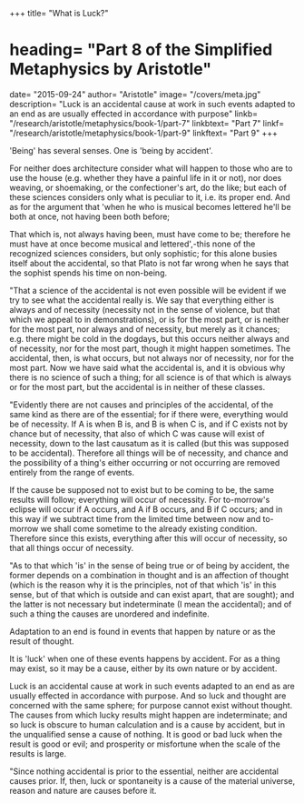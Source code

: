 +++
title= "What is Luck?"
# heading= "Part 8 of the Simplified Metaphysics by Aristotle"
date= "2015-09-24"
author= "Aristotle"
image= "/covers/meta.jpg"
description= "Luck is an accidental cause at work in such events adapted to an end as are usually effected in accordance with purpose"
linkb= "/research/aristotle/metaphysics/book-1/part-7"
linkbtext= "Part 7"
linkf= "/research/aristotle/metaphysics/book-1/part-9"
linkftext= "Part 9"
+++

'Being' has several senses. One is 'being by accident'. <!-- , we must consider first that which 'is' in this sense. Evidently none of the traditional sciences busies itself about the accidental. --> 

For neither does architecture consider what will happen to those who are to use the house (e.g. whether they have a painful life in it or not), nor does weaving, or shoemaking, or the confectioner's art, do the like; but each of these sciences considers only what is peculiar to it, i.e. its proper end. And as for the argument that 'when he who is musical becomes lettered he'll be both at once, not having been both before; 

That which is, not always having been, must have come to be; therefore he must have at once become musical and lettered',-this none of the recognized sciences considers, but only sophistic; for this alone busies itself about the accidental, so that Plato is not far wrong when he says that the sophist spends his time on non-being.

"That a science of the accidental is not even possible will be evident if we try to see what the accidental really is. We say that everything either is always and of necessity (necessity not in the sense of violence, but that which we appeal to in demonstrations), or is for the most part, or is neither for the most part, nor always and of necessity, but merely as it chances; e.g. there might be cold in the dogdays, but this occurs neither always and of necessity, nor for the most part, though it might happen sometimes. The accidental, then, is what occurs, but not always nor of necessity, nor for the most part. Now we have said what the accidental is, and it is obvious why there is no science of such a thing; for all science is of that which is always or for the most part, but the accidental is in neither of these classes.

"Evidently there are not causes and principles of the accidental, of the same kind as there are of the essential; for if there were, everything would be of necessity. If A is when B is, and B is when C is, and if C exists not by chance but of necessity, that also of which C was cause will exist of necessity, down to the last causatum as it is called (but this was supposed to be accidental). Therefore all things will be of necessity, and chance and the possibility of a thing's either occurring or not occurring are removed entirely from the range of events. 

If the cause be supposed not to exist but to be coming to be, the same results will follow; everything will occur of necessity. For to-morrow's eclipse will occur if A occurs, and A if B occurs, and B if C occurs; and in this way if we subtract time from the limited time between now and to-morrow we shall come sometime to the already existing condition. Therefore since this exists, everything after this will occur of necessity, so that all things occur of necessity.

"As to that which 'is' in the sense of being true or of being by accident, the former depends on a combination in thought and is an affection of thought (which is the reason why it is the principles, not of that which 'is' in this sense, but of that which is outside and can exist apart, that are sought); and the latter is not necessary but indeterminate (I mean the accidental); and of such a thing the causes are unordered and indefinite.

Adaptation to an end is found in events that happen by nature or as the result of thought. 

It is 'luck' when one of these events happens by accident. For as a thing may exist, so it may be a cause, either by its own nature or by accident. 

Luck is an accidental cause at work in such events adapted to an end as are usually effected in accordance with purpose. And so luck and thought are concerned with the same sphere; for purpose cannot exist without thought. The causes from which lucky results might happen are indeterminate; and so luck is obscure to human calculation and is a cause by accident, but in the unqualified sense a cause of nothing. It is good or bad luck when the result is good or evil; and prosperity or misfortune when the scale of the results is large.

"Since nothing accidental is prior to the essential, neither are accidental causes prior. If, then, luck or spontaneity is a cause of the material universe, reason and nature are causes before it.

